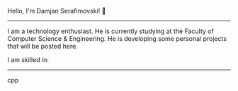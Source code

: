 Hello, I'm Damjan Serafimovski! 👋 
<hr>

I am a technology enthusiast. He is currently studying at the Faculty of Computer Science & Engineering. He is developing some personal projects that will be posted here.

I am skilled in:
<hr>

cpp
